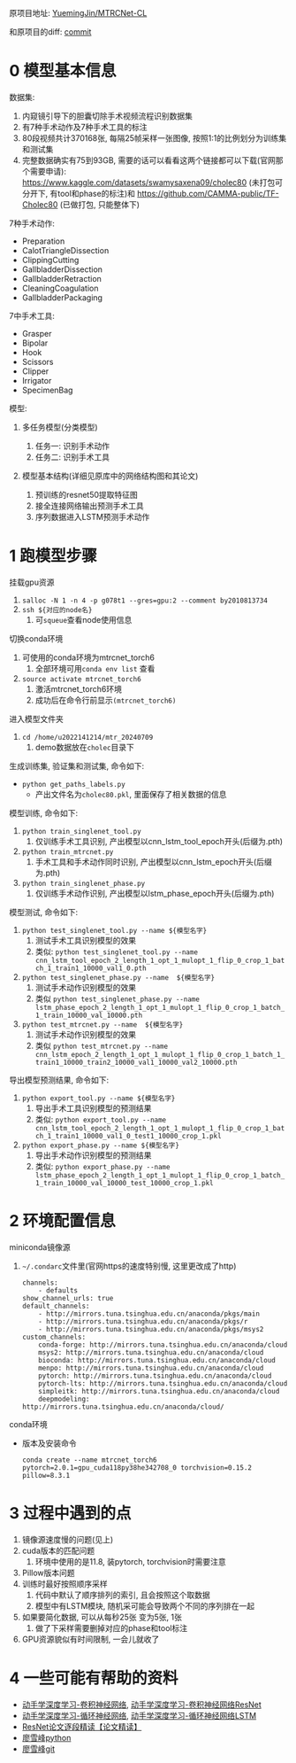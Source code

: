 原项目地址: [YuemingJin/MTRCNet-CL](https://github.com/YuemingJin/MTRCNet-CL)

和原项目的diff: [commit](https://github.com/YuemingJin/MTRCNet-CL/commit/cf01fac0b6987eceb0a2fb636182132fc03f3dca)

# 0 模型基本信息

数据集: 
1. 内窥镜引导下的胆囊切除手术视频流程识别数据集
2. 有7种手术动作及7种手术工具的标注
3. 80段视频共计370168张, 每隔25帧采样一张图像, 按照1:1的比例划分为训练集和测试集
4. 完整数据确实有75到93GB, 需要的话可以看看这两个链接都可以下载(官网那个需要申请): 
https://www.kaggle.com/datasets/swamysaxena09/cholec80 (未打包可分开下, 有tool和phase的标注)和 https://github.com/CAMMA-public/TF-Cholec80 (已做打包, 只能整体下)

7种手术动作:
* Preparation
* CalotTriangleDissection
* ClippingCutting
* GallbladderDissection
* GallbladderRetraction
* CleaningCoagulation
* GallbladderPackaging

7中手术工具:
* Grasper
* Bipolar
* Hook
* Scissors
* Clipper
* Irrigator
* SpecimenBag


模型:
1. 多任务模型(分类模型)
    1. 任务一: 识别手术动作
    2. 任务二: 识别手术工具


2. 模型基本结构(详细见原库中的网络结构图和其论文)
    1. 预训练的resnet50提取特征图
    2. 接全连接网络输出预测手术工具
    3. 序列数据进入LSTM预测手术动作


# 1 跑模型步骤

挂载gpu资源
1. ``salloc -N 1 -n 4 -p g078t1 --gres=gpu:2 --comment by2010813734``
2. ``ssh ${对应的node名}``
    1. 可``squeue``查看node使用信息

切换conda环境
1. 可使用的conda环境为mtrcnet_torch6 
    1. 全部环境可用``conda env list`` 查看
2. ``source activate mtrcnet_torch6``
    1. 激活mtrcnet_torch6环境
    2. 成功后在命令行前显示``(mtrcnet_torch6)``

进入模型文件夹
1. ``cd /home/u2022141214/mtr_20240709 ``
    1. demo数据放在``cholec``目录下

生成训练集, 验证集和测试集, 命令如下:
- ``python get_paths_labels.py``
    - 产出文件名为``cholec80.pkl``, 里面保存了相关数据的信息

模型训练, 命令如下:
1. ``python train_singlenet_tool.py``
    1. 仅训练手术工具识别, 产出模型以cnn_lstm_tool_epoch开头(后缀为.pth)
2. ``python train_mtrcnet.py``
    1. 手术工具和手术动作同时识别, 产出模型以cnn_lstm_epoch开头(后缀为.pth)
3. ``python train_singlenet_phase.py``
    1. 仅训练手术动作识别, 产出模型以lstm_phase_epoch开头(后缀为.pth)

模型测试, 命令如下:
1. ``python test_singlenet_tool.py --name ${模型名字}``
    1. 测试手术工具识别模型的效果
    2. 类似: ``python test_singlenet_tool.py --name cnn_lstm_tool_epoch_2_length_1_opt_1_mulopt_1_flip_0_crop_1_batch_1_train1_10000_val1_0.pth``
2. ``python test_singlenet_phase.py --name  ${模型名字}`` 
    1. 测试手术动作识别模型的效果
    2. 类似 ``python test_singlenet_phase.py --name lstm_phase_epoch_2_length_1_opt_1_mulopt_1_flip_0_crop_1_batch_1_train_10000_val_10000.pth``
3. ``python test_mtrcnet.py --name  ${模型名字}`` 
    1. 测试手术动作识别模型的效果
    2. 类似 ``python test_mtrcnet.py --name cnn_lstm_epoch_2_length_1_opt_1_mulopt_1_flip_0_crop_1_batch_1_train1_10000_train2_10000_val1_10000_val2_10000.pth``

导出模型预测结果, 命令如下:
1. ``python export_tool.py --name ${模型名字}`` 
    1. 导出手术工具识别模型的预测结果
    2. 类似: ``python export_tool.py --name cnn_lstm_tool_epoch_2_length_1_opt_1_mulopt_1_flip_0_crop_1_batch_1_train1_10000_val1_0_test1_10000_crop_1.pkl``
2. ``python export_phase.py --name ${模型名字}`` 
    1. 导出手术动作识别模型的预测结果
    2. 类似: ``python export_phase.py --name lstm_phase_epoch_2_length_1_opt_1_mulopt_1_flip_0_crop_1_batch_1_train_10000_val_10000_test_10000_crop_1.pkl``


# 2 环境配置信息
miniconda镜像源
1. ``~/.condarc``文件里(官网https的速度特别慢, 这里更改成了http)
    ```
    channels:
        - defaults
    show_channel_urls: true
    default_channels:
        - http://mirrors.tuna.tsinghua.edu.cn/anaconda/pkgs/main
        - http://mirrors.tuna.tsinghua.edu.cn/anaconda/pkgs/r
        - http://mirrors.tuna.tsinghua.edu.cn/anaconda/pkgs/msys2
    custom_channels:
        conda-forge: http://mirrors.tuna.tsinghua.edu.cn/anaconda/cloud
        msys2: http://mirrors.tuna.tsinghua.edu.cn/anaconda/cloud                                                                                   
        bioconda: http://mirrors.tuna.tsinghua.edu.cn/anaconda/cloud
        menpo: http://mirrors.tuna.tsinghua.edu.cn/anaconda/cloud
        pytorch: http://mirrors.tuna.tsinghua.edu.cn/anaconda/cloud
        pytorch-lts: http://mirrors.tuna.tsinghua.edu.cn/anaconda/cloud
        simpleitk: http://mirrors.tuna.tsinghua.edu.cn/anaconda/cloud
        deepmodeling: http://mirrors.tuna.tsinghua.edu.cn/anaconda/cloud/
    ```

conda环境
- 版本及安装命令
    ```
    conda create --name mtrcnet_torch6 pytorch=2.0.1=gpu_cuda118py38he342708_0 torchvision=0.15.2 pillow=8.3.1
    ```

# 3 过程中遇到的点
1. 镜像源速度慢的问题(见上)
2. cuda版本的匹配问题
    1. 环境中使用的是11.8, 装pytorch, torchvision时需要注意
3. Pillow版本问题
4. 训练时最好按照顺序采样
    1. 代码中默认了顺序排列的索引, 且会按照这个取数据
    2. 模型中有LSTM模块, 随机采可能会导致两个不同的序列排在一起
4. 如果要简化数据, 可以从每秒25张 变为5张, 1张
    1. 做了下采样需要删掉对应的phase和tool标注
5. GPU资源貌似有时间限制, 一会儿就收了
    

# 4 一些可能有帮助的资料
- [动手学深度学习-卷积神经网络](https://zh.d2l.ai/chapter_convolutional-neural-networks/index.html), [动手学深度学习-卷积神经网络ResNet](https://zh.d2l.ai/chapter_convolutional-modern/resnet.html)
- [动手学深度学习-循环神经网络](https://zh.d2l.ai/chapter_recurrent-neural-networks/index.html),  [动手学深度学习-循环神经网络LSTM](https://zh.d2l.ai/chapter_recurrent-modern/lstm.html)
- [ResNet论文逐段精读【论文精读】](https://www.bilibili.com/video/BV1P3411y7nn/?share_source=copy_web&vd_source=0a4376db614594632c933f9c40e0b751)
- [廖雪峰python](https://www.liaoxuefeng.com/wiki/1016959663602400)
- [廖雪峰git](https://www.liaoxuefeng.com/wiki/896043488029600)